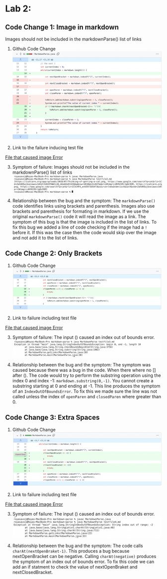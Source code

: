 # Lab 2: 
## Code Change 1: Image in markdown
 Images should not be included in the markdownParse() list of links
 
 1. Github Code Change 
 ![image](Change1_GithubCodeChange.png)
 
 2. Link to the failure inducing test file 
 
 [File that caused image Error](https://rsavoj.github.io/cse15l-lab-reports/Lab-report-2/testfile2.html)
 
 3. Symptom of failure:  Images should not be included in the markdownParse() list of links
 ![image](Change1_Symptom.png)

 4. Relationship between the bug and the symptom: The `markdownParse()` code identifies links using brackets and parenthesis. Images also use brackets and parenthesis for formating in markdown. If we use the original `markdownParse()` code it will read the image as a link. The symptom of this bug is that the image is included in the list of links. To fix this bug we added a line of code checking if the image had a `!` before it. If this was the case then the code would skip over the image and not add it to the list of links.

## Code Change 2: Only Brackets 
 
 1. Github Code Change 
 ![Image](Change2_GithubCodeChange.png)

 2. Link to failure including test file 

[File that caused image Error](https://rsavoj.github.io/cse15l-lab-reports/Lab-report-2/testfile3.html)

 3. Symptom of failure:  The input () caused an index out of bounds error.
  ![image](Change2_Symptom.png)

 4. Relationship between the bug and the symptom: The symptom was caused because there was a bug in the code. When there where no [] after (). The code would try to perform the substring operation using the index 0 and index -1: `markdown.substring(0,-1)`. You cannot create a substring starting at 0 and ending at -1. This line produces the symptom of an `IndexOutOfBoundsError`. To fix this we made sure the line was not called unless the index of `openParen` and `closedParen` where greater than 0.

## Code Change 3: Extra Spaces
 
 1. Github Code Change 
 ![Image](Change3GithubCodeChange.png)

 2. Link to failure including test file 

[File that caused image Error](https://rsavoj.github.io/cse15l-lab-reports/Lab-report-2/testfile4.html)

 3. Symptom of failure:  The input () caused an index out of bounds error.
  ![image](Change3_Symptom.png)

 4. Relationship between the bug and the symptom: The code calls `charAt(nextOpenBraket-1)`. This produces a bug because nextOpenBracket can be negative. Calling `charAt(negative)` produces the symptom of an index out of bounds error. To fix this code we can add an if statment to check the value of nextOpenBraket and nextClosedBracket.
 
